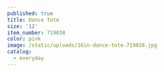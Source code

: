 ```yaml
---
published: true
title: Dance Tote
size: '12'
item_number: 719038
color: pink
image: /static/uploads/16in-dance-tote-719038.jpg
catalog:
  - everyday
---
```


